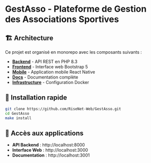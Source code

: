 # GestAsso - Plateforme de Gestion des Associations Sportives

## 🏗️ Architecture

Ce projet est organisé en monorepo avec les composants suivants :

- **[Backend](./backend/)** - API REST en PHP 8.3
- **[Frontend](./frontend/)** - Interface web Bootstrap 5  
- **[Mobile](./mobile/)** - Application mobile React Native
- **[Docs](./docs/)** - Documentation complète
- **[Infrastructure](./infrastructure/)** - Configuration Docker

## 🚀 Installation rapide

```bash
git clone https://github.com/RiseNet-Web/GestAsso.git
cd GestAsso
make install
```

## 📱 Accès aux applications

- **API Backend** : http://localhost:8000
- **Interface Web** : http://localhost:3000
- **Documentation** : http://localhost:3001